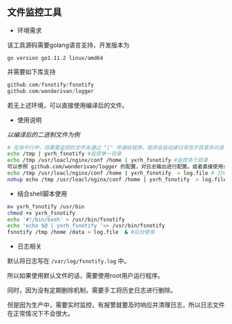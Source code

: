 ## 文件监控工具

* 环境需求

该工具源码需要golang语言支持，开发版本为

 `go version go1.11.2 linux/amd64`

并需要如下库支持

```go
github.com/fsnotify/fsnotify
github.com/wonderivan/logger
```

若无上述环境，可以直接使用编译后的文件。

* 使用说明

*以编译后的二进制文件为例*

```bash
# 在命令行中，将需要监控的文件夹通过 "|" 传递给程序。程序会自动递归寻找子目录并对该目录下所有文件进行监控。
echo /tmp | yxrh_fsnotify #监控单一目录
echo /tmp /usr/loacl/nginx/conf /home | yxrh_fsnotify #监控多个目录
可以参照 github.com/wonderivan/logger 的配置，对日志输出进行配置。或者直接使用shell的重定向功能进行日志记录，使用方法如下：
echo /tmp /usr/loacl/nginx/conf /home | yxrh_fsnotify  > log.file # 打印日志
nohup echo /tmp /usr/loacl/nginx/conf /home | yxrh_fsnotify  > log.file & #后台使用
```

* 结合shell脚本使用

```bash
mv yxrh_fsnotify /usr/bin
chmod +x yxrh_fsnotify
echo '#!/bin/bash' > /usr/bin/fsnotify
echo 'echo $@ | yxrh_fsnotify '>> /usr/bin/fsnotify
fsnotify /tmp /home /data > log.file  & #后台使用
```

* 日志相关

默认将日志写在 `/var/log/fsnotify.log` 中。

所以如果使用默认文件的话，需要使用root用户运行程序。

同时，因为没有定期删除机制，需要手工将历史日志进行删除。

但是因为生产中，需要实时监控，有报警就要及时响应并清理日志，所以日志文件在正常情况下不会很大。
